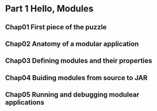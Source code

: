 # Part 1 Hello, Modules

## Chap01 First piece of the puzzle

## Chap02 Anatomy of a modular application

## Chap03 Defining modules and their properties

## Chap04 Buiding modules from source to JAR

## Chap05 Running and debugging modulear applications
